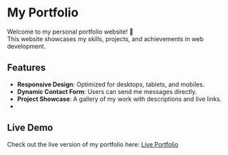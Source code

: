 
# My Portfolio

Welcome to my personal portfolio website! 🌟  
This website showcases my skills, projects, and achievements in web development.

## Features
- **Responsive Design**: Optimized for desktops, tablets, and mobiles.
- **Dynamic Contact Form**: Users can send me messages directly.
- **Project Showcase**: A gallery of my work with descriptions and live links.
- 
## Live Demo
Check out the live version of my portfolio here: [Live Portfolio](https://narendraojha24.github.io/Portfolio/)




